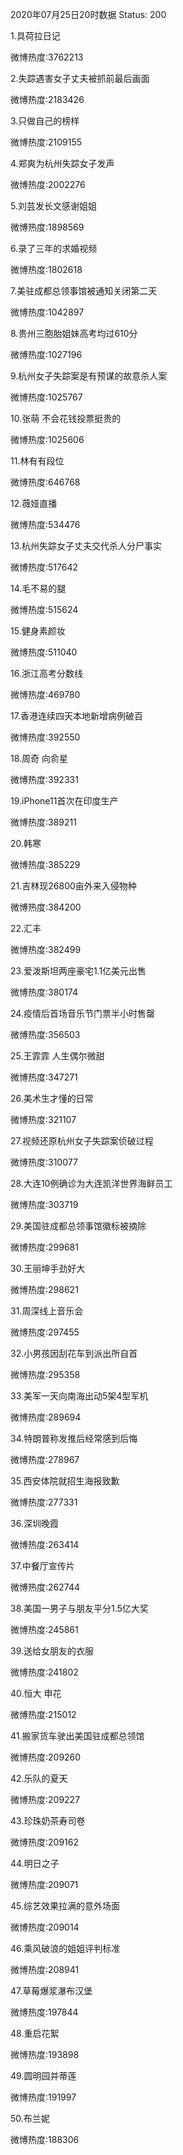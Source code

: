 2020年07月25日20时数据
Status: 200

1.具荷拉日记

微博热度:3762213

2.失踪遇害女子丈夫被抓前最后画面

微博热度:2183426

3.只做自己的榜样

微博热度:2109155

4.郑爽为杭州失踪女子发声

微博热度:2002276

5.刘芸发长文感谢姐姐

微博热度:1898569

6.录了三年的求婚视频

微博热度:1802618

7.美驻成都总领事馆被通知关闭第二天

微博热度:1042897

8.贵州三胞胎姐妹高考均过610分

微博热度:1027196

9.杭州女子失踪案是有预谋的故意杀人案

微博热度:1025767

10.张萌 不会花钱投票挺贵的

微博热度:1025606

11.林有有段位

微博热度:646768

12.薇娅直播

微博热度:534476

13.杭州失踪女子丈夫交代杀人分尸事实

微博热度:517642

14.毛不易的腿

微博热度:515624

15.健身素颜妆

微博热度:511040

16.浙江高考分数线

微博热度:469780

17.香港连续四天本地新增病例破百

微博热度:392550

18.周奇 向俞星

微博热度:392331

19.iPhone11首次在印度生产

微博热度:389211

20.韩寒

微博热度:385229

21.吉林现26800亩外来入侵物种

微博热度:384200

22.汇丰

微博热度:382499

23.爱泼斯坦两座豪宅1.1亿美元出售

微博热度:380174

24.疫情后首场音乐节门票半小时售罄

微博热度:356503

25.王霏霏 人生偶尔微甜

微博热度:347271

26.美术生才懂的日常

微博热度:321107

27.视频还原杭州女子失踪案侦破过程

微博热度:310077

28.大连10例确诊为大连凯洋世界海鲜员工

微博热度:303719

29.美国驻成都总领事馆徽标被摘除

微博热度:299681

30.王丽坤手劲好大

微博热度:298621

31.周深线上音乐会

微博热度:297455

32.小男孩因刮花车到派出所自首

微博热度:295358

33.美军一天向南海出动5架4型军机

微博热度:289694

34.特朗普称发推后经常感到后悔

微博热度:278967

35.西安体院就招生海报致歉

微博热度:277331

36.深圳晚霞

微博热度:263414

37.中餐厅宣传片

微博热度:262744

38.美国一男子与朋友平分1.5亿大奖

微博热度:245861

39.送给女朋友的衣服

微博热度:241802

40.恒大 申花

微博热度:215012

41.搬家货车驶出美国驻成都总领馆

微博热度:209260

42.乐队的夏天

微博热度:209227

43.珍珠奶茶寿司卷

微博热度:209162

44.明日之子

微博热度:209071

45.综艺效果拉满的意外场面

微博热度:209014

46.乘风破浪的姐姐评判标准

微博热度:208941

47.草莓爆浆瀑布汉堡

微博热度:197844

48.重启花絮

微博热度:193898

49.圆明园并蒂莲

微博热度:191997

50.布兰妮

微博热度:188306

